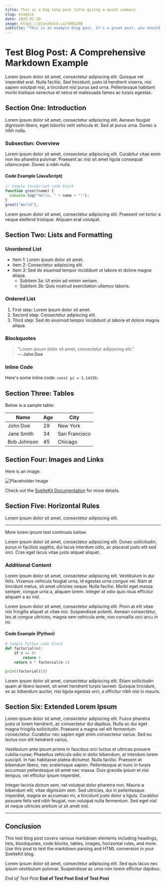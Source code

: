 ```yaml
---
title: This is a big long post title giving a quick summary
slug: example
date: 2025-02-20
image: https://placehold.co/500x200
subtitle: "This is an example blog post. It's a great post, you should very much read it."
---
```

# Test Blog Post: A Comprehensive Markdown Example

Lorem ipsum dolor sit amet, consectetur adipiscing elit. Quisque vel imperdiet erat. Nulla facilisi. Sed tincidunt, justo id hendrerit viverra, nisi sapien volutpat nisi, a tincidunt nisl purus sed urna. Pellentesque habitant morbi tristique senectus et netus et malesuada fames ac turpis egestas.

## Section One: Introduction

Lorem ipsum dolor sit amet, consectetur adipiscing elit. Aenean feugiat dignissim libero, eget lobortis velit vehicula et. Sed at purus urna. Donec a nibh nulla.

### Subsection: Overview

Lorem ipsum dolor sit amet, consectetur adipiscing elit. Curabitur vitae enim non leo pharetra pulvinar. Praesent ac nisi sit amet ligula consequat ullamcorper. Donec a nibh nulla.

#### Code Example (JavaScript)

```js
// Sample JavaScript code block
function greet(name) {
  console.log("Hello, " + name + "!");
}
greet("World");
```

Lorem ipsum dolor sit amet, consectetur adipiscing elit. Praesent vel tortor a neque eleifend tristique. Aliquam erat volutpat.

## Section Two: Lists and Formatting

### Unordered List

- Item 1: Lorem ipsum dolor sit amet.
- Item 2: Consectetur adipiscing elit.
- Item 3: Sed do eiusmod tempor incididunt ut labore et dolore magna aliqua.
  - Subitem 3a: Ut enim ad minim veniam.
  - Subitem 3b: Quis nostrud exercitation ullamco laboris.

### Ordered List

1. First step: Lorem ipsum dolor sit amet.
2. Second step: Consectetur adipiscing elit.
3. Third step: Sed do eiusmod tempor incididunt ut labore et dolore magna aliqua.

### Blockquotes

> "Lorem ipsum dolor sit amet, consectetur adipiscing elit."  
> — **John Doe**

### Inline Code

Here's some inline code: `const pi = 3.14159;`

## Section Three: Tables

Below is a sample table:

| Name         | Age | City          |
|--------------|-----|---------------|
| John Doe     | 29  | New York      |
| Jane Smith   | 34  | San Francisco |
| Bob Johnson  | 45  | Chicago       |

## Section Four: Images and Links

Here is an image:

![Placeholder Image](https://placehold.co/600x400 "Placeholder Title")

Check out the [SvelteKit Documentation](https://kit.svelte.dev/docs) for more details.

## Section Five: Horizontal Rules

Lorem ipsum dolor sit amet, consectetur adipiscing elit.

---

More lorem ipsum text continues below:

Lorem ipsum dolor sit amet, consectetur adipiscing elit. Donec sollicitudin, purus in facilisis sagittis, dui lacus interdum odio, ac placerat justo elit sed orci. Cras eget lacus vitae justo aliquet aliquet.

### Additional Content

Lorem ipsum dolor sit amet, consectetur adipiscing elit. Vestibulum in dui felis. Vivamus vehicula feugiat urna, id egestas urna congue vel. Nam at tincidunt metus, sit amet ultricies neque. Nulla facilisi. Morbi eget massa semper, congue urna a, aliquam lorem. Integer at odio quis risus efficitur aliquam a ac nisl.

Lorem ipsum dolor sit amet, consectetur adipiscing elit. Proin at elit vitae nisi fringilla aliquet ut vitae nisi. Suspendisse potenti. Aenean consectetur, leo at congue ultricies, magna sem vehicula ante, non convallis orci arcu in mi.

#### Code Example (Python)

```python
# Sample Python code block
def factorial(n):
    if n == 0:
        return 1
    return n * factorial(n-1)

print(factorial(5))
```

Lorem ipsum dolor sit amet, consectetur adipiscing elit. Etiam sollicitudin quam at libero laoreet, sit amet hendrerit turpis laoreet. Quisque tincidunt, ex ac bibendum auctor, nisi ligula egestas orci, a efficitur nibh nisi in mauris.

## Section Six: Extended Lorem Ipsum

Lorem ipsum dolor sit amet, consectetur adipiscing elit. Fusce pharetra justo ut lorem hendrerit, ac consectetur dui dapibus. Nulla ac dui eget magna fringilla sollicitudin. Praesent a magna vel elit fermentum consectetur. Curabitur nec sapien eget enim consectetur varius. Sed eu lectus non elit hendrerit varius.

Vestibulum ante ipsum primis in faucibus orci luctus et ultrices posuere cubilia curae; Phasellus vehicula odio in dolor bibendum, at interdum lorem suscipit. In hac habitasse platea dictumst. Nulla facilisi. Praesent at bibendum libero, nec scelerisque sapien. Pellentesque at nunc in turpis accumsan pellentesque sit amet nec massa. Duis gravida ipsum et nisi tempus, vel efficitur ipsum imperdiet.

Integer lacinia dictum sem, vel volutpat dolor pharetra non. Mauris a bibendum elit, vitae dignissim sem. Sed ultricies, dui in pellentesque imperdiet, magna ex accumsan mi, a tincidunt justo dolor a ligula. Curabitur posuere felis sed nibh feugiat, non volutpat nulla fermentum. Sed eget nisl et neque ultricies pretium ut sit amet nisl.

---

## Conclusion

This test blog post covers various markdown elements including headings, lists, blockquotes, code blocks, tables, images, horizontal rules, and more. Use this post to test the markdown parsing and HTML conversion in your SvelteKit blog.

Lorem ipsum dolor sit amet, consectetur adipiscing elit. Sed quis lacus nec ipsum vestibulum pulvinar. Suspendisse ac urna non lorem efficitur dapibus.

*End of Test Post*
**End of Test Post**
__End of Test Post__
